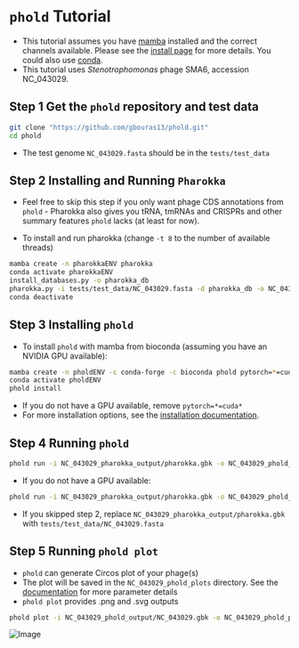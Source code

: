 # `phold` Tutorial

* This tutorial assumes you have [mamba](https://github.com/conda-forge/miniforge) installed and the correct channels available. Please see the [install page](https://phold.readthedocs.io/en/latest/install/) for more details. You could also use [conda](https://conda.io/projects/conda/en/latest/user-guide/install/index.html).
* This tutorial uses _Stenotrophomonas_ phage SMA6, accession NC_043029.

## Step 1 Get the `phold` repository and test data

```bash
git clone "https://github.com/gbouras13/phold.git"
cd phold
```

* The test genome `NC_043029.fasta` should be in the `tests/test_data`

## Step 2 Installing and Running `Pharokka`

* Feel free to skip this step if you only want phage CDS annotations from `phold` - Pharokka also gives you tRNA, tmRNAs and CRISPRs and other summary features `phold` lacks (at least for now).


* To install and run pharokka (change `-t 8` to the number of available threads)

```bash
mamba create -n pharokkaENV pharokka
conda activate pharokkaENV
install_databases.py -o pharokka_db
pharokka.py -i tests/test_data/NC_043029.fasta -d pharokka_db -o NC_043029_pharokka_output -t 8 --fast
conda deactivate
```

## Step 3 Installing `phold`

* To install `phold` with mamba from bioconda (assuming you have an NVIDIA GPU available):

```bash
mamba create -n pholdENV -c conda-forge -c bioconda phold pytorch=*=cuda*
conda activate pholdENV
phold install
```

* If you do not have a GPU available, remove `pytorch=*=cuda*`
* For more installation options, see the [installation documentation](https://phold.readthedocs.io/en/latest/install/).

## Step 4 Running `phold`

```bash
phold run -i NC_043029_pharokka_output/pharokka.gbk -o NC_043029_phold_output -t 8 -p NC_043029
```

* If you do not have a GPU available:

```bash
phold run -i NC_043029_pharokka_output/pharokka.gbk -o NC_043029_phold_output -t 8 -p NC_043029 --cpu
```

* If you skipped step 2, replace `NC_043029_pharokka_output/pharokka.gbk` with `tests/test_data/NC_043029.fasta`

## Step 5 Running `phold plot`

* `phold` can generate Circos plot of your phage(s)
* The plot will be saved in the `NC_043029_phold_plots` directory. See the [documentation](https://phold.readthedocs.io/en/latest/run/#phold-plot) for more parameter details
* `phold plot` provides .png and .svg outputs

```bash
phold plot -i NC_043029_phold_output/NC_043029.gbk -o NC_043029_phold_plot -t '${Stenotrophomonas}$ Phage SMA6'
```

![Image](NC_043029.png)



